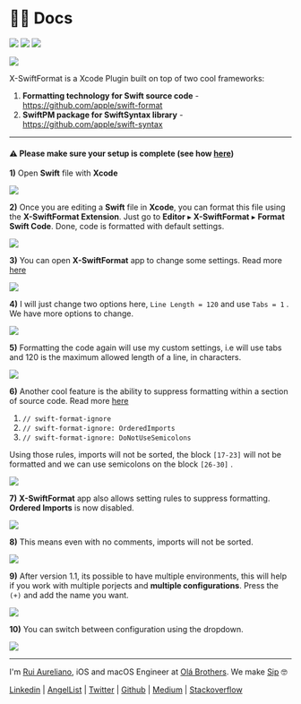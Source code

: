 # 👨‍🏫 Docs

[![](https://img.shields.io/badge/MIT-License-0f73b4.svg)](./LICENSE.md) [![](https://img.shields.io/badge/swift-5.6-0f73b4.svg)](https://swift.org/blog/swift-5-6-released/) [![](https://img.shields.io/badge/docs-1.2-0f73b4.svg)](./DOCS.md)

![](./assets/readme/xsf_header.png)

X-SwiftFormat is a Xcode Plugin built on top of two cool frameworks:

1. **Formatting technology for Swift source code** - https://github.com/apple/swift-format
1. **SwiftPM package for SwiftSyntax library** - https://github.com/apple/swift-syntax

---

#### ⚠️ Please make sure your setup is complete (see how [here](./README.md))

**1)** Open **Swift** file with **Xcode**

![](./assets/docs/1.png)

**2)** Once you are editing a **Swift** file in **Xcode**, you can format this file using the **X-SwiftFormat Extension**. Just go to **Editor** ▸ **X-SwiftFormat** ▸ **Format Swift Code**. Done, code is formatted with default settings.

![](./assets/docs/2.png)

**3)** You can open **X-SwiftFormat** app to change some settings. Read more [here](https://github.com/apple/swift-format/blob/master/Documentation/Configuration.md)

![](./assets/docs/3.png)

**4)** I will just change two options here, `Line Length = 120` and use `Tabs = 1` . We have more options to change.

![](./assets/docs/4.png)

**5)** Formatting the code again will use my custom settings, i.e will use tabs and 120 is the maximum allowed length of a line, in characters.

![](./assets/docs/5.png)

**6)** Another cool feature is the ability to suppress formatting within a section of source code. Read more [here](https://github.com/apple/swift-format/blob/master/Documentation/IgnoringSource.md)

1. `// swift-format-ignore`
1. `// swift-format-ignore: OrderedImports`
1. `// swift-format-ignore: DoNotUseSemicolons`

Using those rules, imports will not be sorted, the block `[17-23]` will not be formatted and we can use semicolons on the block `[26-30]` .

![](./assets/docs/6.png)

**7)** **X-SwiftFormat** app also allows setting rules to suppress formatting. **Ordered Imports** is now disabled.

![](./assets/docs/7.png)

**8)** This means even with no comments, imports will not be sorted.

![](./assets/docs/8.png)

**9)** After version 1.1, its possible to have multiple environments, this will help if you work with multiple porjects and **multiple configurations**. Press the `(+)` and add the name you want.

![](./assets/docs/9.png)

**10)** You can switch between configuration using the dropdown.

![](./assets/docs/10.png)

---

I'm [Rui Aureliano](http://ruiaureliano.com), iOS and macOS Engineer at [Olá Brothers](https://theolabrothers.com). We make [Sip](https://sipapp.io) 🤓

[Linkedin](https://www.linkedin.com/in/ruiaureliano) | [AngelList](https://angel.co/ruiaureliano) | [Twitter](https://twitter.com/ruiaureliano) | [Github](https://github.com/ruiaureliano) | [Medium](https://medium.com/@ruiaureliano) | [Stackoverflow](https://stackoverflow.com/users/881095/ruiaureliano)

